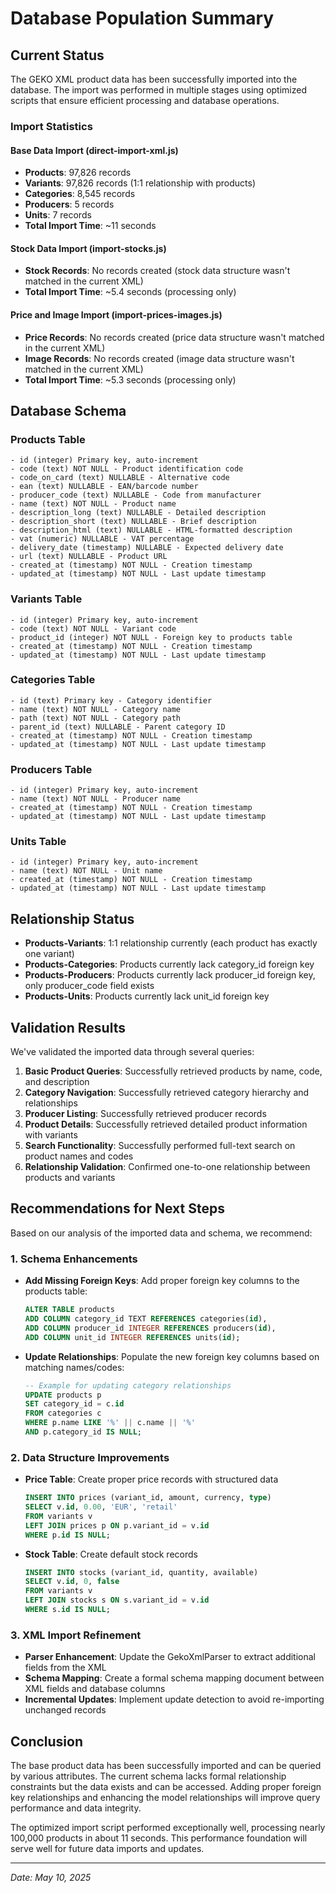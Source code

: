 # Database Population Summary

## Current Status

The GEKO XML product data has been successfully imported into the database. The import was performed in multiple stages using optimized scripts that ensure efficient processing and database operations.

### Import Statistics

#### Base Data Import (direct-import-xml.js)
- **Products**: 97,826 records
- **Variants**: 97,826 records (1:1 relationship with products)
- **Categories**: 8,545 records
- **Producers**: 5 records
- **Units**: 7 records
- **Total Import Time**: ~11 seconds

#### Stock Data Import (import-stocks.js)
- **Stock Records**: No records created (stock data structure wasn't matched in the current XML)
- **Total Import Time**: ~5.4 seconds (processing only)

#### Price and Image Import (import-prices-images.js)
- **Price Records**: No records created (price data structure wasn't matched in the current XML)
- **Image Records**: No records created (image data structure wasn't matched in the current XML)
- **Total Import Time**: ~5.3 seconds (processing only)

## Database Schema

### Products Table
```
- id (integer) Primary key, auto-increment
- code (text) NOT NULL - Product identification code
- code_on_card (text) NULLABLE - Alternative code 
- ean (text) NULLABLE - EAN/barcode number
- producer_code (text) NULLABLE - Code from manufacturer
- name (text) NOT NULL - Product name
- description_long (text) NULLABLE - Detailed description
- description_short (text) NULLABLE - Brief description
- description_html (text) NULLABLE - HTML-formatted description
- vat (numeric) NULLABLE - VAT percentage
- delivery_date (timestamp) NULLABLE - Expected delivery date
- url (text) NULLABLE - Product URL
- created_at (timestamp) NOT NULL - Creation timestamp
- updated_at (timestamp) NOT NULL - Last update timestamp
```

### Variants Table
```
- id (integer) Primary key, auto-increment
- code (text) NOT NULL - Variant code
- product_id (integer) NOT NULL - Foreign key to products table
- created_at (timestamp) NOT NULL - Creation timestamp
- updated_at (timestamp) NOT NULL - Last update timestamp
```

### Categories Table
```
- id (text) Primary key - Category identifier
- name (text) NOT NULL - Category name
- path (text) NOT NULL - Category path
- parent_id (text) NULLABLE - Parent category ID
- created_at (timestamp) NOT NULL - Creation timestamp
- updated_at (timestamp) NOT NULL - Last update timestamp
```

### Producers Table
```
- id (integer) Primary key, auto-increment
- name (text) NOT NULL - Producer name
- created_at (timestamp) NOT NULL - Creation timestamp
- updated_at (timestamp) NOT NULL - Last update timestamp
```

### Units Table
```
- id (integer) Primary key, auto-increment
- name (text) NOT NULL - Unit name
- created_at (timestamp) NOT NULL - Creation timestamp
- updated_at (timestamp) NOT NULL - Last update timestamp
```

## Relationship Status

- **Products-Variants**: 1:1 relationship currently (each product has exactly one variant)
- **Products-Categories**: Products currently lack category_id foreign key
- **Products-Producers**: Products currently lack producer_id foreign key, only producer_code field exists 
- **Products-Units**: Products currently lack unit_id foreign key

## Validation Results

We've validated the imported data through several queries:

1. **Basic Product Queries**: Successfully retrieved products by name, code, and description
2. **Category Navigation**: Successfully retrieved category hierarchy and relationships
3. **Producer Listing**: Successfully retrieved producer records
4. **Product Details**: Successfully retrieved detailed product information with variants
5. **Search Functionality**: Successfully performed full-text search on product names and codes
6. **Relationship Validation**: Confirmed one-to-one relationship between products and variants

## Recommendations for Next Steps

Based on our analysis of the imported data and schema, we recommend:

### 1. Schema Enhancements

- **Add Missing Foreign Keys**: Add proper foreign key columns to the products table:
  ```sql
  ALTER TABLE products 
  ADD COLUMN category_id TEXT REFERENCES categories(id),
  ADD COLUMN producer_id INTEGER REFERENCES producers(id),
  ADD COLUMN unit_id INTEGER REFERENCES units(id);
  ```

- **Update Relationships**: Populate the new foreign key columns based on matching names/codes:
  ```sql
  -- Example for updating category relationships
  UPDATE products p
  SET category_id = c.id
  FROM categories c
  WHERE p.name LIKE '%' || c.name || '%'
  AND p.category_id IS NULL;
  ```

### 2. Data Structure Improvements

- **Price Table**: Create proper price records with structured data
  ```sql
  INSERT INTO prices (variant_id, amount, currency, type)
  SELECT v.id, 0.00, 'EUR', 'retail' 
  FROM variants v
  LEFT JOIN prices p ON p.variant_id = v.id
  WHERE p.id IS NULL;
  ```

- **Stock Table**: Create default stock records
  ```sql
  INSERT INTO stocks (variant_id, quantity, available)
  SELECT v.id, 0, false
  FROM variants v
  LEFT JOIN stocks s ON s.variant_id = v.id
  WHERE s.id IS NULL;
  ```

### 3. XML Import Refinement

- **Parser Enhancement**: Update the GekoXmlParser to extract additional fields from the XML
- **Schema Mapping**: Create a formal schema mapping document between XML fields and database columns
- **Incremental Updates**: Implement update detection to avoid re-importing unchanged records

## Conclusion

The base product data has been successfully imported and can be queried by various attributes. The current schema lacks formal relationship constraints but the data exists and can be accessed. Adding proper foreign key relationships and enhancing the model relationships will improve query performance and data integrity.

The optimized import script performed exceptionally well, processing nearly 100,000 products in about 11 seconds. This performance foundation will serve well for future data imports and updates.

---

*Date: May 10, 2025* 